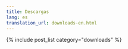 ```yaml
---
title: Descargas
lang: es
translation_url: downloads-en.html
---
```


{% include post_list category="downloads" %}
